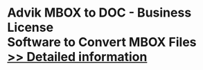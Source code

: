 # Advik MBOX to DOC - Business License<br />Software to Convert MBOX Files<br />[>> Detailed information](https://secure.shareit.com/shareit/product.html?productid=300804988&affiliateid=200057808)